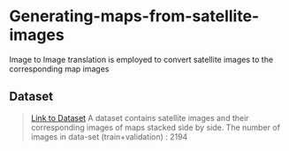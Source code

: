 # Generating-maps-from-satellite-images
Image to Image translation is employed to convert satellite images to the corresponding map images

## Dataset
>[Link to Dataset](http://efrosgans.eecs.berkeley.edu/pix2pix/datasets/maps.tar.gz)
A dataset contains satellite images and their corresponding images of maps stacked side by side. 
The number of images in data-set (train+validation) : 2194
